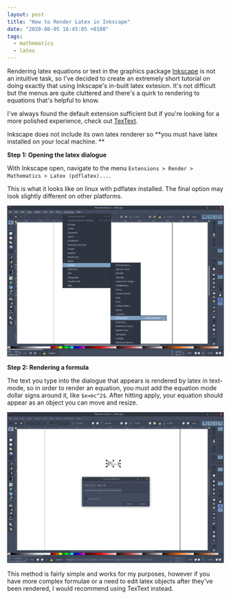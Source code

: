 ```yaml
---
layout: post
title: "How to Render Latex in Inkscape"
date: "2020-08-05 16:45:05 +0100"
tags:
  - mathematics
  - latex
---
```


Rendering latex equations or text in the graphics package [Inkscape](https://inkscape.org/) is not an intuitive task, so I've decided to create an extremely short tutorial on doing exactly that using Inkscape's in-built latex extesion. It's not difficult but the menus are quite cluttered and there's a quirk to rendering to equations that's helpful to know.

I've always found the default extension sufficient but if you're looking for a more polished experience, check out [TexText](https://textext.github.io/textext/index.html).

Inkscape does not include its own latex renderer so **you must have latex installed on your local machine. **

**Step 1: Opening the latex dialogue**

With Inkscape open, navigate to the menu `Extensions > Render > Mathematics > Latex (pdflatex)...`.

This is what it looks like on linux with pdflatex installed. The final option may look slightly different on other platforms.

![](/assets/img/inkscape_tutorial/1.jpg)

**Step 2: Rendering a formula**

The text you type into the dialogue that appears is rendered by latex in text-mode, so in order to render an equation, you must add the equation mode dollar signs around it, like `$e=mc^2$`. After hitting apply, your equation should appear as an object you can move and resize.

![step 2](/assets/img/inkscape_tutorial/2.png)

This method is fairly simple and works for my purposes, however if you have more complex formulae or a need to edit latex objects after they've been rendered, I would recommend using TexText instead.
